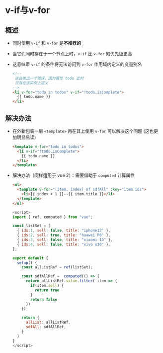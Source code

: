 # v-if与v-for

## 概述

- 同时使用 `v-if` 和 `v-for` 是**不推荐的**

- 当它们同时存在于一个节点上时，`v-if` 比 `v-for` 的优先级更高

- 这意味着 `v-if` 的条件将无法访问到 `v-for` 作用域内定义的变量别名

    ```html
    <!--
     这会抛出一个错误，因为属性 todo 此时
     没有在该实例上定义
    -->
    <li v-for="todo in todos" v-if="!todo.isComplete">
      {{ todo.name }}
    </li>
    ```

## 解决办法

- 在外新包装一层 `<template>` 再在其上使用 `v-for` 可以解决这个问题 (这也更加明显易读)

    ```html
    <template v-for="todo in todos">
      <li v-if="!todo.isComplete">
        {{ todo.name }}
      </li>
    </template>
    ```

- 解决办法（同样适用于 vue 2）：需要借助于 `computed` 计算属性

    ```html
    <ul>
      <template v-for="(item, index) of sdfAll" :key="item.ids">
        <li>{{ index + 1 }}--{{ item.title }}</li>
      </template>
    </ul>

    ```

    ```js
    <script>
    import { ref, computed } from "vue";

    const listSet = [
      { ids:1, sell: false, title: "iphone12" },
      { ids:2, sell: true, title: "huawei P0" },
      { ids:3, sell: false, title: "xiaomi 10" },
      { ids:4, sell: false, title: "vivo x30" },
    ];

    export default {
      setup() {
        const allListRef = ref(listSet);

        const sdfAllRef =  computed(() => {
          return allListRef.value.filter( item => {
            if(item.sell) {
              return true
            }
            return false
          })
        })

        return {
          allList: allListRef,
          sdfAll: sdfAllRef,
        }
      }
    }
    </script>
    ```
